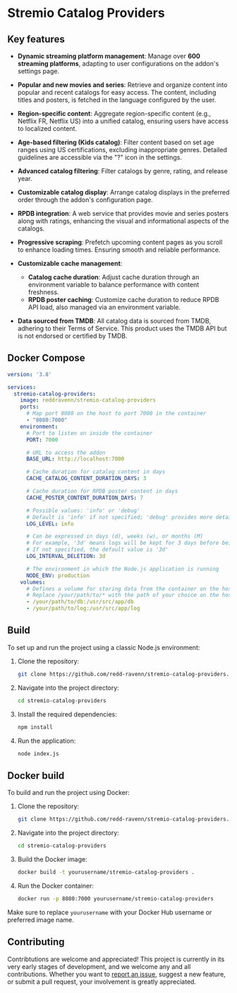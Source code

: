 # Stremio Catalog Providers

## Key features

- **Dynamic streaming platform management**: Manage over **600 streaming platforms**, adapting to user configurations on the addon's settings page.

- **Popular and new movies and series**: Retrieve and organize content into popular and recent catalogs for easy access. The content, including titles and posters, is fetched in the language configured by the user.

- **Region-specific content**: Aggregate region-specific content (e.g., Netflix FR, Netflix US) into a unified catalog, ensuring users have access to localized content.

- **Age-based filtering (Kids catalog)**: Filter content based on set age ranges using US certifications, excluding inappropriate genres. Detailed guidelines are accessible via the "?" icon in the settings.

- **Advanced catalog filtering**: Filter catalogs by genre, rating, and release year.

- **Customizable catalog display**: Arrange catalog displays in the preferred order through the addon's configuration page.

- **RPDB integration**: A web service that provides movie and series posters along with ratings, enhancing the visual and informational aspects of the catalogs.

- **Progressive scraping**: Prefetch upcoming content pages as you scroll to enhance loading times. Ensuring smooth and reliable performance.

- **Customizable cache management**:
  - **Catalog cache duration**: Adjust cache duration through an environment variable to balance performance with content freshness.
  - **RPDB poster caching**: Customize cache duration to reduce RPDB API load, also managed via an environment variable.

- **Data sourced from TMDB**: All catalog data is sourced from TMDB, adhering to their Terms of Service. This product uses the TMDB API but is not endorsed or certified by TMDB. 

## Docker Compose

```yaml
version: '3.8'

services:
  stremio-catalog-providers:
    image: reddravenn/stremio-catalog-providers
    ports:
      # Map port 8080 on the host to port 7000 in the container
      - "8080:7000"
    environment:
      # Port to listen on inside the container
      PORT: 7000

      # URL to access the addon
      BASE_URL: http://localhost:7000

      # Cache duration for catalog content in days
      CACHE_CATALOG_CONTENT_DURATION_DAYS: 3

      # Cache duration for RPDB poster content in days
      CACHE_POSTER_CONTENT_DURATION_DAYS: 7

      # Possible values: 'info' or 'debug'
      # Default is 'info' if not specified; 'debug' provides more detailed logs
      LOG_LEVEL: info

      # Can be expressed in days (d), weeks (w), or months (M)
      # For example, '3d' means logs will be kept for 3 days before being deleted
      # If not specified, the default value is '3d'
      LOG_INTERVAL_DELETION: 3d

      # The environment in which the Node.js application is running
      NODE_ENV: production      
    volumes:
      # Defines a volume for storing data from the container on the host.
      # Replace /your/path/to/* with the path of your choice on the host where you want to store the data.
      - /your/path/to/db:/usr/src/app/db
      - /your/path/to/log:/usr/src/app/log
```

## Build

To set up and run the project using a classic Node.js environment:

1. Clone the repository:
    ```bash
    git clone https://github.com/redd-ravenn/stremio-catalog-providers.git
    ```

2. Navigate into the project directory:
    ```bash
    cd stremio-catalog-providers
    ```

3. Install the required dependencies:
    ```bash
    npm install
    ```

4. Run the application:
    ```bash
    node index.js
    ```

## Docker build

To build and run the project using Docker:

1. Clone the repository:
    ```bash
    git clone https://github.com/redd-ravenn/stremio-catalog-providers.git
    ```

2. Navigate into the project directory:
    ```bash
    cd stremio-catalog-providers
    ```

3. Build the Docker image:
    ```bash
    docker build -t yourusername/stremio-catalog-providers .
    ```

4. Run the Docker container:
    ```bash
    docker run -p 8080:7000 yourusername/stremio-catalog-providers
    ```

Make sure to replace `yourusername` with your Docker Hub username or preferred image name.

## Contributing
Contribtutions are welcome and appreciated! This project is currently in its very early stages of development, and we welcome any and all contributions. Whether you want to [report an issue](https://github.com/redd-ravenn/stremio-catalog-providers/issues), suggest a new feature, or submit a pull request, your involvement is greatly appreciated.
